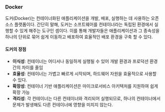 ### Docker

도커(Docker)는 컨테이너화된 애플리케이션을 개발, 배포, 실행하는 데 사용하는 오픈 소스 플랫폼이다. 간단히 말해, 도커는 소프트웨어를 컨테이너라는 독립된 환경에서 실행할 수 있게 해주는 도구인 셈이다. 이를 통해 개발자들은 애플리케이션과 그 종속성을 하나의 단위로 묶어 쉽게 이동하고 배포하여 효율적인 배포 환경을 구축 할 수 있다.

#### 도커의 장점

- **이식성**: 컨테이너는 어디서나 동일하게 실행될 수 있어 개발 환경과 프로덕션 환경 간의 차이를 줄임
- **효율성**: 컨테이너는 가볍고 빠르게 시작되며, 하드웨어 자원을 효율적으로 사용할 수 있다.
- **확장성**: 컨테이너 기반 애플리케이션은 마이크로서비스 아키텍처를 지원하여 쉽게 확장 가능
- **격리성**: 각 컨테이너는 다른 컨테이너와 격리되어 실행되므로, 하나의 컨테이너에서 문제가 발생해도 다른 컨테이너에 영향을 미치지 않는다.